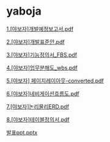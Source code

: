 # yaboja

[1.[야보자]개발예정보고서.pdf](https://github.com/MinYoop/Example1/files/3215244/1.pdf)

[2.[야보자]개발표준안.pdf](https://github.com/MinYoop/Example1/files/3215245/2.pdf)

[3.[야보자]기능정의서_FBS.pdf](https://github.com/MinYoop/Example1/files/3215246/3._FBS.pdf)

[4.[야보자]업무분해도_wbs.pdf](https://github.com/MinYoop/Example1/files/3215247/4._wbs.pdf)

[5.[야보자] 페이지레이아웃-converted.pdf](https://github.com/MinYoop/Example1/files/3215248/5.-converted.pdf)

[6.[야보자]네비게이션흐름도.pdf](https://github.com/MinYoop/Example1/files/3215249/6.pdf)

[7.[야보자]논리물리ERD.pdf](https://github.com/MinYoop/Example1/files/3215250/7.ERD.pdf)

[8.[야보자]테이블정의서.pdf](https://github.com/MinYoop/Example1/files/3215251/8.pdf)




[발표ppt.pptx](https://github.com/MinYoop/semi-front/files/3215325/PPT.ppt.pptx)



